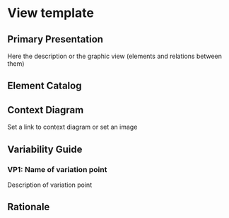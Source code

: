 # View template
## Primary Presentation
Here the description or the graphic view (elements and relations between them)     
## Element Catalog    
## Context Diagram    
Set a link to context diagram or set an image
##  Variability Guide     

### VP1: Name of variation point   
Description of variation point    
### 

## Rationale

